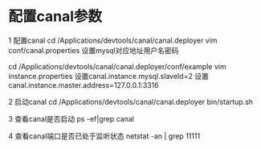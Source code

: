 # 配置canal参数

  1 配置canal
  cd /Applications/devtools/canal/canal.deployer
  vim conf/canal.properties
  设置mysql对应地址用户名密码

  cd /Applications/devtools/canal/canal.deployer/conf/example
  vim instance.properties
  设置canal.instance.mysql.slaveId=2
  设置canal.instance.master.address=127.0.0.1:3316

  2 启动canal
  cd /Applications/devtools/canal/canal.deployer
  bin/startup.sh

  3 查看canal是否启动
  ps -ef|grep canal

  4 查看canal端口是否已处于监听状态
  netstat -an | grep 11111
